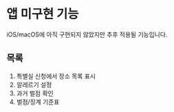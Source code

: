 # 앱 미구현 기능

iOS/macOS에 아직 구현되지 않았지만 추후 적용될 기능입니다.

## 목록
1. 특별실 신청에서 장소 목록 표시
2. 알레르기 설정
3. 과거 벌점 확인
4. 벌점/징계 기준표
